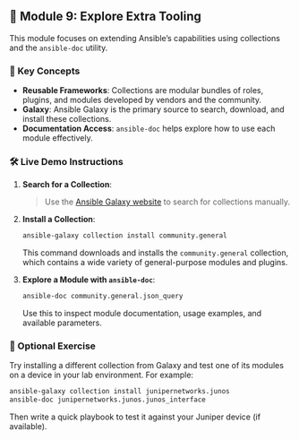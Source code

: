 


## 🧱 Module 9: Explore Extra Tooling

This module focuses on extending Ansible’s capabilities using collections and the `ansible-doc` utility.

### 📌 Key Concepts

- **Reusable Frameworks**: Collections are modular bundles of roles, plugins, and modules developed by vendors and the community.
- **Galaxy**: Ansible Galaxy is the primary source to search, download, and install these collections.
- **Documentation Access**: `ansible-doc` helps explore how to use each module effectively.

### 🛠️ Live Demo Instructions

1. **Search for a Collection**:  
   > Use the [Ansible Galaxy website](https://galaxy.ansible.com) to search for collections manually.

2. **Install a Collection**:
   ```bash
   ansible-galaxy collection install community.general
   ```
   This command downloads and installs the `community.general` collection, which contains a wide variety of general-purpose modules and plugins.

3. **Explore a Module with `ansible-doc`**:
   ```bash
   ansible-doc community.general.json_query
   ```
   Use this to inspect module documentation, usage examples, and available parameters.

### 🧪 Optional Exercise

Try installing a different collection from Galaxy and test one of its modules on a device in your lab environment. For example:

```bash
ansible-galaxy collection install junipernetworks.junos
ansible-doc junipernetworks.junos.junos_interface
```

Then write a quick playbook to test it against your Juniper device (if available).